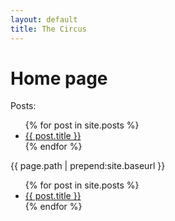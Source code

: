 ```yaml
---
layout: default
title: The Circus
---
```

# Home page

Posts:
<ul>
  {% for post in site.posts %}
    <li>
      <a href="{{ post.url }}">{{ post.title }}</a>
    </li>
  {% endfor %}
</ul>

{{ page.path | prepend:site.baseurl }}

<ul>
  {% for post in site.posts %}
    <li>
      <a href="{{ post.url | prepend:site.baseurl }}">{{ post.title }}</a>
    </li>
  {% endfor %}
</ul>
